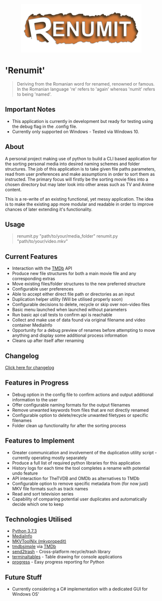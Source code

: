 <p align="center"><img src="data/logo_1.png" width="400"></p>

# 'Renumit'
> Deriving from the Romanian word for renamed, renowned or famous. In the Romanian language 're' refers to 'again' whereas 'numit' refers to being 'named'.

## Important Notes
* This application is currently in development but ready for testing using the debug flag in the .config file.
* Currently only supported on Windows - Tested via Windows 10.

## About
A personal project making use of python to build a CLI based application for the sorting personal media into desired naming schemes and folder structures. The job of this application is to take given file paths parameters, read from user preferences and make assumptions in order to sort them as instructed. The primary focus will firstly be the sorting movie files into a chosen directory but may later look into other areas such as TV and Anime content.

This is a re-write of an existing functional, yet messy application. The idea is to make the existing app more modular and readable in order to improve chances of later extending it's functionality.

## Usage
> renumit.py "path/to/your/media_folder"
> renumit.py "path/to/your/video.mkv"

## Current Features
* Interaction with the [TMDb](https://www.themoviedb.org/) API
* Produce new file structures for both a main movie file and any corresponding extras
* Move existing files/folder structures to the new preferred structure
* Configurable user preferences
* Able to accept either direct file path or directories as an input
* Duplication helper utility (Will be utilised properly soon)
* Configurable decisions to delete, recycle or skip over non-video files
* Basic menu launched when launched without parameters
* Run basic api call tests to confirm api is reachable
* Collect and make use of data found via original filename and video container MediaInfo
* Opportunity for a debug preview of renames before attempting to move anything and display some additional process information
* Cleans up after itself after renaming

## Changelog
<a href="changelog.md">Click here for changelog</a>

## Features in Progress
* Debug option in the config file to confirm actions and output additional information to the user
* Offer configurable naming formats for the output filenames
* Remove unwanted keywords from files that are not directly renamed
* Configurable option to delete/recycle unwanted filetypes or specific filenames
* Folder clean up functionality for after the sorting process 

## Features to Implement
* Greater communication and involvement of the duplication utility script - currently operating mostly separately
* Produce a full list of required python libraries for this application
* History logs for each time the tool completes a rename with potential undo feature
* API interaction for TheTVDB and OMDb as alternatives to TMDb
* Configurable option to remove specific metadata from (for now just) MKV file formats such as track names
* Read and sort television series
* Capability of comparing potential user duplicates and automatically decide which one to keep

## Technologies Utilised
* [Python 3.7.3](https://www.python.org/)
* [MediaInfo](https://mediaarea.net/)
* [MKVToolNix (mkvpropedit)](https://github.com/nmaier/mkvtoolnix)
* [tmdbsimple](https://github.com/celiao/tmdbsimple) via [TMDb](https://www.themoviedb.org/)
* [send2trash](https://github.com/hsoft/send2trash) - Cross-platform recycle/trash library
* [terminaltables](https://github.com/Robpol86/terminaltables) - Table drawing for console applications
* [progress](https://github.com/verigak/progress) - Easy progress reporting for Python

## Future Stuff
* Currently considering a C# implementation with a dedicated GUI for Windows OS'